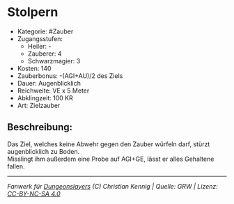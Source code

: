 # Stolpern  
- Kategorie: #Zauber  
- Zugangsstufen:  
  - Heiler: -  
  - Zauberer: 4  
  - Schwarzmagier: 3  
- Kosten: 140  
- Zauberbonus: -(AGI+AU)/2 des Ziels  
- Dauer: Augenblicklich  
- Reichweite: VE x 5 Meter  
- Abklingzeit: 100 KR  
- Art: Zielzauber     

## Beschreibung:
Das Ziel, welches keine Abwehr gegen den Zauber würfeln darf, stürzt augenblicklich zu Boden.<br>Misslingt ihm außerdem eine Probe auf AGI+GE, lässt er alles Gehaltene fallen.


___
*Fanwerk für [Dungeonslayers](https://www.dungeonslayers.net/) (C) Christian Kennig | Quelle: GRW | Lizenz: [CC-BY-NC-SA 4.0](https://creativecommons.org/licenses/by-nc-sa/4.0/deed.de)*